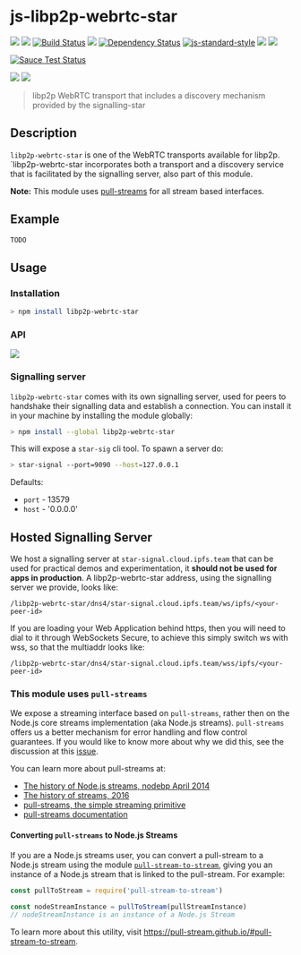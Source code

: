 # js-libp2p-webrtc-star

[![](https://img.shields.io/badge/made%20by-Protocol%20Labs-blue.svg?style=flat-square)](http://ipn.io)
[![](https://img.shields.io/badge/freenode-%23ipfs-blue.svg?style=flat-square)](http://webchat.freenode.net/?channels=%23ipfs)
[![Build Status](https://travis-ci.org/libp2p/js-libp2p-webrtc-star.svg?style=flat-square)](https://travis-ci.org/libp2p/js-libp2p-webrtc-star)
![](https://img.shields.io/badge/coverage-%3F-yellow.svg?style=flat-square)
[![Dependency Status](https://david-dm.org/libp2p/js-libp2p-webrtc-star.svg?style=flat-square)](https://david-dm.org/libp2p/js-libp2p-webrtc-star)
[![js-standard-style](https://img.shields.io/badge/code%20style-standard-brightgreen.svg?style=flat-square)](https://github.com/feross/standard)
![](https://img.shields.io/badge/npm-%3E%3D3.0.0-orange.svg?style=flat-square)
![](https://img.shields.io/badge/Node.js-%3E%3D4.0.0-orange.svg?style=flat-square)

[![Sauce Test Status](https://saucelabs.com/browser-matrix/js-libp2p-webrtc-star.svg)](https://saucelabs.com/u/js-libp2p-webrtc-star)

![](https://raw.githubusercontent.com/libp2p/interface-connection/master/img/badge.png)
![](https://raw.githubusercontent.com/libp2p/interface-transport/master/img/badge.png)

> libp2p WebRTC transport that includes a discovery mechanism provided by the signalling-star

## Description

`libp2p-webrtc-star` is one of the WebRTC transports available for libp2p. `libp2p-webrtc-star incorporates both a transport and a discovery service that is facilitated by the signalling server, also part of this module.

**Note:** This module uses [pull-streams](https://pull-stream.github.io) for all stream based interfaces.

## Example

```JavaScript
TODO
```

## Usage

### Installation

```bash
> npm install libp2p-webrtc-star
```

### API

[![](https://raw.githubusercontent.com/libp2p/interface-transport/master/img/badge.png)](https://github.com/libp2p/interface-transport)

### Signalling server

`libp2p-webrtc-star` comes with its own signalling server, used for peers to handshake their signalling data and establish a connection. You can install it in your machine by installing the module globally:

```bash
> npm install --global libp2p-webrtc-star
```

This will expose a `star-sig` cli tool. To spawn a server do:

```bash
> star-signal --port=9090 --host=127.0.0.1
```

Defaults:

- `port` - 13579
- `host` - '0.0.0.0'

## Hosted Signalling Server

We host a signalling server at `star-signal.cloud.ipfs.team` that can be used for practical demos and experimentation, it **should not be used for apps in production**.
A libp2p-webrtc-star address, using the signalling server we provide, looks like: 

`/libp2p-webrtc-star/dns4/star-signal.cloud.ipfs.team/ws/ipfs/<your-peer-id>`

If you are loading your Web Application behind https, then you will need to dial to it through WebSockets Secure, to achieve this simply switch ws with wss, so that the multiaddr looks like:

`/libp2p-webrtc-star/dns4/star-signal.cloud.ipfs.team/wss/ipfs/<your-peer-id>`

### This module uses `pull-streams`

We expose a streaming interface based on `pull-streams`, rather then on the Node.js core streams implementation (aka Node.js streams). `pull-streams` offers us a better mechanism for error handling and flow control guarantees. If you would like to know more about why we did this, see the discussion at this [issue](https://github.com/ipfs/js-ipfs/issues/362).

You can learn more about pull-streams at:

- [The history of Node.js streams, nodebp April 2014](https://www.youtube.com/watch?v=g5ewQEuXjsQ)
- [The history of streams, 2016](http://dominictarr.com/post/145135293917/history-of-streams)
- [pull-streams, the simple streaming primitive](http://dominictarr.com/post/149248845122/pull-streams-pull-streams-are-a-very-simple)
- [pull-streams documentation](https://pull-stream.github.io/)

#### Converting `pull-streams` to Node.js Streams

If you are a Node.js streams user, you can convert a pull-stream to a Node.js stream using the module [`pull-stream-to-stream`](https://github.com/pull-stream/pull-stream-to-stream), giving you an instance of a Node.js stream that is linked to the pull-stream. For example:

```JavaScript
const pullToStream = require('pull-stream-to-stream')

const nodeStreamInstance = pullToStream(pullStreamInstance)
// nodeStreamInstance is an instance of a Node.js Stream
```

To learn more about this utility, visit https://pull-stream.github.io/#pull-stream-to-stream.
